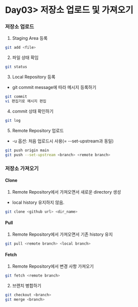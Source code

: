 # Day03> 저장소 업로드 및 가져오기

### 저장소 업로드

1. Staging Area 등록
```bash
git add <file>
```

2. 파일 상태 확임
```bash
git status
```

3. Local Repository 등록
- git commit message에 따라 메시지 등록하기
```bash
git commit
vi 편집기로 메시지 편집
```

4. commit 상태 확인하기
```bash
git log
```

5. Remote Repository 업로드
- -u 옵션: 처음 업로드시 사용(= --set-upstream과 동일)
```bash
git push origin main
git push --set-upstream <branch> <remote branch>
```

### 저장소 가져오기

#### Clone
1. Remote Repository에서 가져오면서 새로운 directory 생성
- local history 유지하지 않음.
```bash
git clone <github url> <dir_name>
```

#### Pull
1. Remote Repository에서 가져오면서 기존 history 유지
```bash
git pull <remote branch> <local branch>
```

#### Fetch
1. Remote Repository에서 변경 사항 가져오기
```bash
git fetch <remote branch>
```

2. 브랜치 병합하기
```bash
git checkout <branch>
git merge <branch>
```